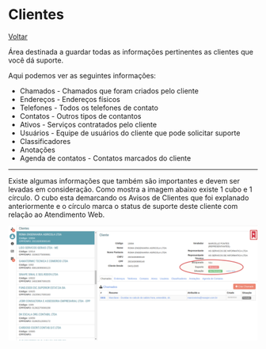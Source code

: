 # Clientes
[Voltar](../../../../README.md)

Área destinada a guardar todas as informações pertinentes as clientes que você dá suporte.

Aqui podemos ver as seguintes informações:

* Chamados - Chamados que foram criados pelo cliente
* Endereços - Endereços físicos
* Telefones - Todos os telefones de contato
* Contatos - Outros tipos de contantos
* Ativos - Serviços contratados pelo cliente
* Usuários - Equipe de usuários do cliente que pode solicitar suporte
* Classificadores
* Anotações
* Agenda de contatos - Contatos marcados do cliente

------------

Existe algumas informações que também são importantes e devem ser levadas em consideração. Como mostra a imagem abaixo existe 1 cubo e 1 círculo. O cubo esta demarcando os Avisos de Clientes que foi explanado anteriormente e o círculo marca o status de suporte deste cliente com relação ao Atendimento Web.

![](./img/clientes.png)